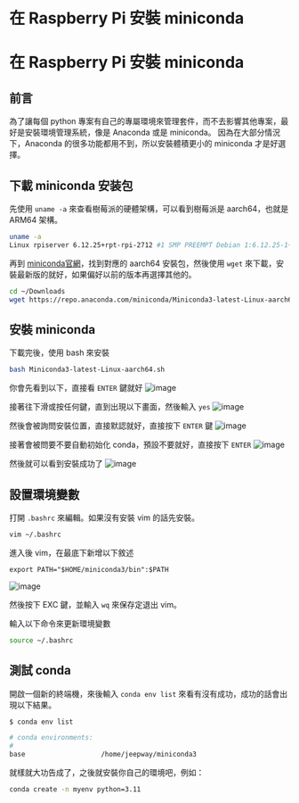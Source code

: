 # 在 Raspberry Pi 安裝 miniconda


# 在 Raspberry Pi 安裝 miniconda

## 前言
為了讓每個 python 專案有自己的專屬環境來管理套件，而不去影響其他專案，最好是安裝環境管理系統，像是 Anaconda 或是 miniconda。
因為在大部分情況下，Anaconda 的很多功能都用不到，所以安裝體積更小的 miniconda 才是好選擇。

## 下載 miniconda 安装包
先使用 `uname -a` 來查看樹莓派的硬體架構，可以看到樹莓派是 aarch64，也就是 ARM64 架構。
```bash
uname -a
Linux rpiserver 6.12.25+rpt-rpi-2712 #1 SMP PREEMPT Debian 1:6.12.25-1+rpt1 (2025-04-30) aarch64 GNU/Linux
```

再到 [miniconda官網](https://repo.anaconda.com/miniconda/)，找到對應的 aarch64 安裝包，然後使用 `wget` 來下載，安裝最新版的就好，如果偏好以前的版本再選擇其他的。
```bash
cd ~/Downloads
wget https://repo.anaconda.com/miniconda/Miniconda3-latest-Linux-aarch64.sh
```

## 安裝 miniconda
下載完後，使用 bash 來安裝
```bash
bash Miniconda3-latest-Linux-aarch64.sh
```

你會先看到以下，直接看 `ENTER` 鍵就好
![image](https://hackmd.io/_uploads/SkiWr_vueg.png)

接著往下滑或按任何鍵，直到出現以下畫面，然後輸入 `yes`
![image](https://hackmd.io/_uploads/rJGISdwOgl.png)

然後會被詢問安裝位置，直接默認就好，直接按下 `ENTER` 鍵
![image](https://hackmd.io/_uploads/SyBtSOvOll.png)

接著會被問要不要自動初始化 conda，預設不要就好，直接按下 `ENTER` 
![image](https://hackmd.io/_uploads/ByqLIuPdee.png)

然後就可以看到安裝成功了
![image](https://hackmd.io/_uploads/BJytU_wOge.png)


## 設置環境變數
打開 `.bashrc` 來編輯。如果沒有安裝 vim 的話先安裝。
```bash
vim ~/.bashrc
```

進入後 vim，在最底下新增以下敘述
```
export PATH="$HOME/miniconda3/bin":$PATH
```
![image](https://hackmd.io/_uploads/rymnD_Pdxe.png)


然後按下 EXC 鍵，並輸入 `wq` 來保存定退出 vim。

輸入以下命令來更新環境變數
```bash
source ~/.bashrc
```

## 測試 conda
開啟一個新的終端機，來後輸入 `conda env list` 來看有沒有成功，成功的話會出現以下結果。
```bash
$ conda env list

# conda environments:
#
base                   /home/jeepway/miniconda3
```

就樣就大功告成了，之後就安裝你自己的環境吧，例如：
```bash
conda create -n myenv python=3.11
```
